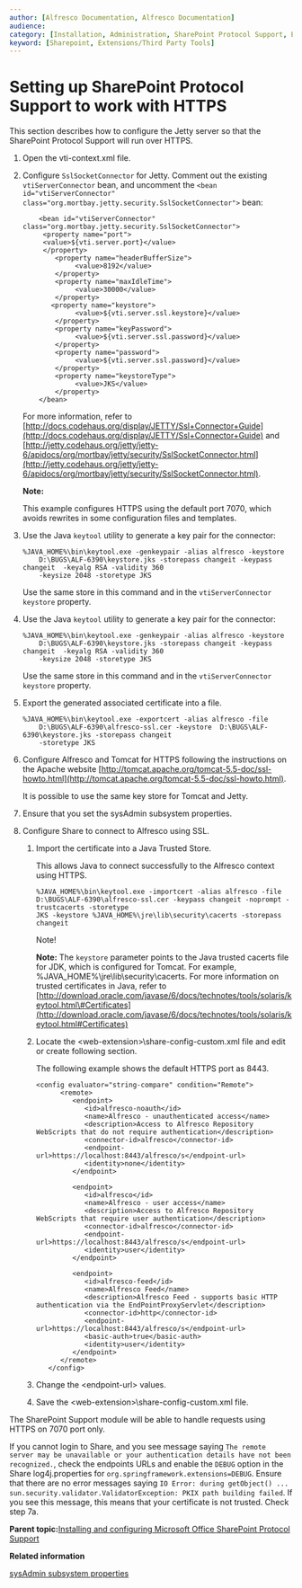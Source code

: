 ```yaml
---
author: [Alfresco Documentation, Alfresco Documentation]
audience: 
category: [Installation, Administration, SharePoint Protocol Support, Extensions/Third Party Tools]
keyword: [Sharepoint, Extensions/Third Party Tools]
---
```


# Setting up SharePoint Protocol Support to work with HTTPS

This section describes how to configure the Jetty server so that the SharePoint Protocol Support will run over HTTPS.

1.  Open the vti-context.xml file.

2.  Configure `SslSocketConnector` for Jetty. Comment out the existing `vtiServerConnector` bean, and uncomment the `<bean id="vtiServerConnector" class="org.mortbay.jetty.security.SslSocketConnector">` bean:

    ```
        <bean id="vtiServerConnector" class="org.mortbay.jetty.security.SslSocketConnector"> 
         <property name="port"> 
         <value>${vti.server.port}</value> 
         </property> 
            <property name="headerBufferSize"> 
                 <value>8192</value> 
            </property> 
            <property name="maxIdleTime"> 
                 <value>30000</value> 
            </property> 
           <property name="keystore"> 
                 <value>${vti.server.ssl.keystore}</value> 
            </property> 
            <property name="keyPassword"> 
                 <value>${vti.server.ssl.password}</value> 
            </property> 
            <property name="password"> 
                 <value>${vti.server.ssl.password}</value> 
            </property> 
            <property name="keystoreType"> 
                 <value>JKS</value> 
            </property> 
        </bean>
    ```

    For more information, refer to [http://docs.codehaus.org/display/JETTY/Ssl+Connector+Guide](http://docs.codehaus.org/display/JETTY/Ssl+Connector+Guide) and [http://jetty.codehaus.org/jetty/jetty-6/apidocs/org/mortbay/jetty/security/SslSocketConnector.html](http://jetty.codehaus.org/jetty/jetty-6/apidocs/org/mortbay/jetty/security/SslSocketConnector.html).

    **Note:**

    This example configures HTTPS using the default port 7070, which avoids rewrites in some configuration files and templates.

3.  Use the Java `keytool` utility to generate a key pair for the connector:

    ```
    %JAVA_HOME%\bin\keytool.exe -genkeypair -alias alfresco -keystore
        D:\BUGS\ALF-6390\keystore.jks -storepass changeit -keypass changeit  -keyalg RSA -validity 360
        -keysize 2048 -storetype JKS 
    ```

    Use the same store in this command and in the `vtiServerConnector` `keystore` property.

4.  Use the Java `keytool` utility to generate a key pair for the connector:

    ```
    %JAVA_HOME%\bin\keytool.exe -genkeypair -alias alfresco -keystore
        D:\BUGS\ALF-6390\keystore.jks -storepass changeit -keypass changeit  -keyalg RSA -validity 360
        -keysize 2048 -storetype JKS 
    ```

    Use the same store in this command and in the `vtiServerConnector` `keystore` property.

5.  Export the generated associated certificate into a file.

    ```
    %JAVA_HOME%\bin\keytool.exe -exportcert -alias alfresco -file
        D:\BUGS\ALF-6390\alfresco-ssl.cer -keystore  D:\BUGS\ALF-6390\keystore.jks -storepass changeit
        -storetype JKS 
    ```

6.  Configure Alfresco and Tomcat for HTTPS following the instructions on the Apache website [http://tomcat.apache.org/tomcat-5.5-doc/ssl-howto.html](http://tomcat.apache.org/tomcat-5.5-doc/ssl-howto.html).

    It is possible to use the same key store for Tomcat and Jetty.

7.  Ensure that you set the sysAdmin subsystem properties.

8.  Configure Share to connect to Alfresco using SSL.

    1.  Import the certificate into a Java Trusted Store.       

        This allows Java to connect successfully to the Alfresco context using HTTPS.

        ```
        %JAVA_HOME%\bin\keytool.exe -importcert -alias alfresco -file D:\BUGS\ALF-6390\alfresco-ssl.cer -keypass changeit -noprompt -trustcacerts -storetype 
        JKS -keystore %JAVA_HOME%\jre\lib\security\cacerts -storepass changeit
        ```

        Note!

        **Note:** The `keystore` parameter points to the Java trusted cacerts file for JDK, which is configured for Tomcat. For example, %JAVA\_HOME%\\jre\\lib\\security\\cacerts. For more information on trusted certificates in Java, refer to [http://download.oracle.com/javase/6/docs/technotes/tools/solaris/keytool.html\#Certificates](http://download.oracle.com/javase/6/docs/technotes/tools/solaris/keytool.html#Certificates)

    2.  Locate the <web-extension\>\\share-config-custom.xml file and edit or create following section.

        The following example shows the default HTTPS port as 8443.

        ```
        <config evaluator="string-compare" condition="Remote"> 
              <remote> 
                 <endpoint> 
                    <id>alfresco-noauth</id> 
                    <name>Alfresco - unauthenticated access</name> 
                    <description>Access to Alfresco Repository WebScripts that do not require authentication</description> 
                    <connector-id>alfresco</connector-id> 
                    <endpoint-url>https://localhost:8443/alfresco/s</endpoint-url> 
                    <identity>none</identity> 
                 </endpoint> 
        
                 <endpoint> 
                    <id>alfresco</id> 
                    <name>Alfresco - user access</name> 
                    <description>Access to Alfresco Repository WebScripts that require user authentication</description> 
                    <connector-id>alfresco</connector-id> 
                    <endpoint-url>https://localhost:8443/alfresco/s</endpoint-url> 
                    <identity>user</identity> 
                 </endpoint> 
        
                 <endpoint> 
                    <id>alfresco-feed</id> 
                    <name>Alfresco Feed</name> 
                    <description>Alfresco Feed - supports basic HTTP authentication via the EndPointProxyServlet</description> 
                    <connector-id>http</connector-id> 
                    <endpoint-url>https://localhost:8443/alfresco/s</endpoint-url> 
                    <basic-auth>true</basic-auth> 
                    <identity>user</identity> 
                 </endpoint> 
              </remote> 
           </config>
        ```

    3.  Change the <endpoint-url\> values.

    4.  Save the <web-extension\>\\share-config-custom.xml file.


The SharePoint Support module will be able to handle requests using HTTPS on 7070 port only.

If you cannot login to Share, and you see message saying `The remote server may be unavailable or your authentication details have not been recognized.`, check the endpoints URLs and enable the `DEBUG` option in the Share log4j.properties for `org.springframework.extensions=DEBUG`. Ensure that there are no error messages saying `IO Error: during getObject() ... sun.security.validator.ValidatorException: PKIX path building failed`. If you see this message, this means that your certificate is not trusted. Check step 7a.

**Parent topic:**[Installing and configuring Microsoft Office SharePoint Protocol Support](../concepts/SharePoint-intro.md)

**Related information**  


[sysAdmin subsystem properties](../concepts/sysadmin-subsystem-props.md)

